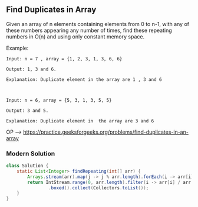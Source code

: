 ## Find Duplicates in Array
Given an array of n elements containing elements from 0 to n-1, with any of these numbers appearing any number of times, find these repeating numbers in O(n) and using only constant memory space.

Example:

```
Input: n = 7 , array = {1, 2, 3, 1, 3, 6, 6}

Output: 1, 3 and 6.

Explanation: Duplicate element in the array are 1 , 3 and 6



Input: n = 6, array = {5, 3, 1, 3, 5, 5}

Output: 3 and 5.

Explanation: Duplicate element in  the array are 3 and 6
```
OP --> https://practice.geeksforgeeks.org/problems/find-duplicates-in-an-array

### Modern Solution
```java
class Solution {
    static List<Integer> findRepeating(int[] arr) {
        Arrays.stream(arr).map(j -> j % arr.length).forEach(i -> arr[i] += arr.length);
        return IntStream.range(0, arr.length).filter(i -> arr[i] / arr.length >= 2)
                .boxed().collect(Collectors.toList());
    }
}
```